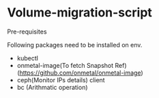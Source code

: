 
# Volume-migration-script

Pre-requisites

Following packages need to be installed on env.
- kubectl
- onmetal-image(To fetch Snapshot Ref) (https://github.com/onmetal/onmetal-image)
- ceph(Monitor IPs details) client
- bc (Arithmatic operation)


